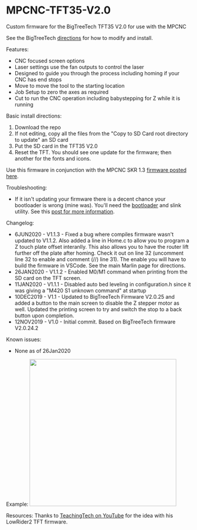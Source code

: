 # MPCNC-TFT35-V2.0
Custom firmware for the BigTreeTech TFT35 V2.0 for use with the MPCNC

See the BigTreeTech <a href="https://github.com/bigtreetech/BIGTREETECH-TouchScreenFirmware">directions</a> for how to modify and install.

Features:
* CNC focused screen options
* Laser settings use the fan outputs to control the laser
* Designed to guide you through the process including homing if your CNC has end stops
* Move to move the tool to the starting location
* Job Setup to zero the axes as required
* Cut to run the CNC operation including babystepping for Z while it is running

Basic install directions:
1. Download the repo
2. If not editing, copy all the files from the "Copy to SD Card root directory to update" an SD card
3. Put the SD card in the TFT35 V2.0
4. Reset the TFT. You should see one update for the firmware; then another for the fonts and icons.

Use this firmware in conjunction with the MPCNC SKR 1.3 <a href="https://github.com/BlomsD/MPCNC-SKR1.3-TMC2208UART">firmware posted here</a>.

Troubleshooting:
* If it isn't updating your firmware there is a decent chance your bootloader is wrong (mine was). You'll need the <a href="https://github.com/bigtreetech/BIGTREETECH-TouchScreenFirmware/tree/master/TFT35_V2%20Bootloader%20fix">bootloader</a> and slink utility. See this <a href="https://github.com/bigtreetech/BIGTREETECH-TouchScreenFirmware/issues/24#issuecomment-550535410">post for more information</a>.

Changelog:
* 6JUN2020 - V1.1.3 - Fixed a bug where compiles firmware wasn't updated to V1.1.2. Also added a line in Home.c to allow you to program a Z touch plate offset interanlly. This also allows you to have the router lift further off the plate after homing. Check it out on line 32 (uncomment line 32 to enable and comment (//) line 31). The enable you will have to build the firmware in VSCode. See the main Marlin page for directions.
* 26JAN2020 - V1.1.2 - Enabled M0/M1 command when printing from the SD card on the TFT screen.
* 11JAN2020 - V1.1.1 - Disabled auto bed leveling in configuration.h since it was giving a "M420 S1 unknown command" at startup
* 10DEC2019 - V1.1 - Updated to BigTreeTech Firmware V2.0.25 and added a button to the main screen to disable the Z stepper motor as well. Updated the printing screen to try and switch the stop to a back button upon completion.
* 12NOV2019 - V1.0 - Initial commit. Based on BigTreeTech firmware V2.0.24.2

Known issues:
* None as of 26Jan2020

Example:
<img src="https://imghst.gpsfiledepot.com/1573595052.jpg" width="400">

Resources:
Thanks to <a href="https://www.youtube.com/channel/UCbgBDBrwsikmtoLqtpc59Bw">TeachingTech on YouTube</a> for the idea with his LowRider2 TFT firmware.
